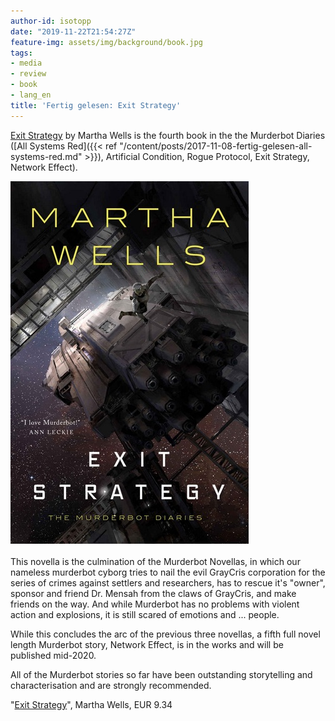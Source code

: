 ```yaml
---
author-id: isotopp
date: "2019-11-22T21:54:27Z"
feature-img: assets/img/background/book.jpg
tags:
- media
- review
- book
- lang_en
title: 'Fertig gelesen: Exit Strategy'
---
```

[Exit Strategy](https://www.amazon.de/gp/product/B078X1N8VF) by Martha Wells
is the fourth book in the the Murderbot Diaries ([All Systems Red]({{< ref "/content/posts/2017-11-08-fertig-gelesen-all-systems-red.md" >}}), 
Artificial Condition,
Rogue Protocol,
Exit Strategy,  Network Effect). 

![](/uploads/2019/11/exit-strategy.jpg)

This novella is the culmination of the Murderbot Novellas, in
which our nameless murderbot cyborg tries to nail the evil
GrayCris corporation for the series of crimes against settlers
and researchers, has to rescue it's "owner", sponsor and friend
Dr. Mensah from the claws of GrayCris, and make friends on the
way. And while Murderbot has no problems with violent action and
explosions, it is still scared of emotions and ... people.

While this concludes the arc of the previous three novellas, a
fifth full novel length Murderbot story, Network Effect, is in
the works and will be published mid-2020.

All of the Murderbot stories so far have been outstanding
storytelling and characterisation and are strongly recommended.

"[Exit Strategy](http://www.amazon.de/gp/product/B078X1N8VF)",
Martha Wells, EUR 9.34

